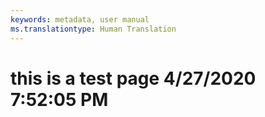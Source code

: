 ```yaml
---
keywords: metadata, user manual
ms.translationtype: Human Translation
---
```

# this is a test page 4/27/2020 7:52:05 PM